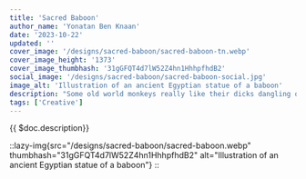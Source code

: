 ```yaml
---
title: 'Sacred Baboon'
author_name: 'Yonatan Ben Knaan'
date: '2023-10-22'
updated: ''
cover_image: '/designs/sacred-baboon/sacred-baboon-tn.webp'
cover_image_height: '1373'
cover_image_thumbhash: '31gGFQT4d7lW52Z4hn1HhhpfhdB2'
social_image: '/designs/sacred-baboon/sacred-baboon-social.jpg'
image_alt: 'Illustration of an ancient Egyptian statue of a baboon'
description: "Some old world monkeys really like their dicks dangling out without a care in the world, so what if you're a god's caregiver"
tags: ['Creative']
---
```

{{ $doc.description}}

::lazy-img{src="/designs/sacred-baboon/sacred-baboon.webp" thumbhash="31gGFQT4d7lW52Z4hn1HhhpfhdB2" alt="Illustration of an ancient Egyptian statue of a baboon"}
::

<!-- ![Illustration of an ancient Egyptian statue of a baboon](/designs/sacred-baboon/sacred-baboon.webp) -->